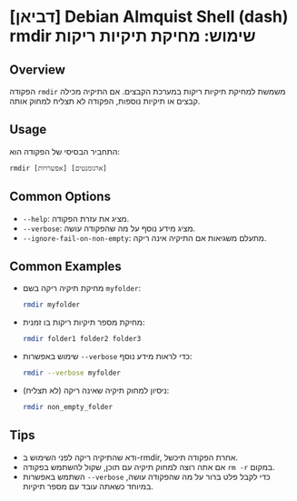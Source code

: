 # [דביאן] Debian Almquist Shell (dash) rmdir שימוש: מחיקת תיקיות ריקות

## Overview
הפקודה `rmdir` משמשת למחיקת תיקיות ריקות במערכת הקבצים. אם התיקיה מכילה קבצים או תיקיות נוספות, הפקודה לא תצליח למחוק אותה.

## Usage
התחביר הבסיסי של הפקודה הוא:

```
rmdir [אפשרויות] [ארגומנטים]
```

## Common Options
- `--help`: מציג את עזרת הפקודה.
- `--verbose`: מציג מידע נוסף על מה שהפקודה עושה.
- `--ignore-fail-on-non-empty`: מתעלם משגיאות אם התיקיה אינה ריקה.

## Common Examples
- מחיקת תיקיה ריקה בשם `myfolder`:
  ```bash
  rmdir myfolder
  ```

- מחיקת מספר תיקיות ריקות בו זמנית:
  ```bash
  rmdir folder1 folder2 folder3
  ```

- שימוש באפשרות `--verbose` כדי לראות מידע נוסף:
  ```bash
  rmdir --verbose myfolder
  ```

- ניסיון למחוק תיקיה שאינה ריקה (לא תצליח):
  ```bash
  rmdir non_empty_folder
  ```

## Tips
- ודא שהתיקיה ריקה לפני השימוש ב-rmdir, אחרת הפקודה תיכשל.
- אם אתה רוצה למחוק תיקיה עם תוכן, שקול להשתמש בפקודה `rm -r` במקום.
- השתמש באפשרות `--verbose` כדי לקבל פלט ברור על מה שהפקודה עושה, במיוחד כשאתה עובד עם מספר תיקיות.